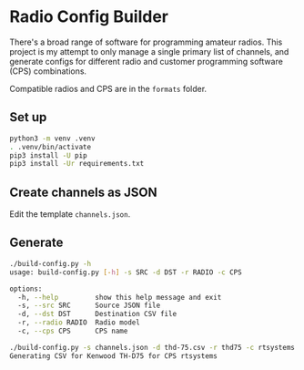 # Radio Config Builder

There's a broad range of software for programming amateur radios.  This project
is my attempt to only manage a single primary list of channels, and generate
configs for different radio and customer programming software (CPS)
combinations.

Compatible radios and CPS are in the `formats` folder.

## Set up

```bash
python3 -m venv .venv
. .venv/bin/activate
pip3 install -U pip
pip3 install -Ur requirements.txt
```

## Create channels as JSON

Edit the template `channels.json`.

## Generate

```bash
./build-config.py -h
usage: build-config.py [-h] -s SRC -d DST -r RADIO -c CPS

options:
  -h, --help         show this help message and exit
  -s, --src SRC      Source JSON file
  -d, --dst DST      Destination CSV file
  -r, --radio RADIO  Radio model
  -c, --cps CPS      CPS name

./build-config.py -s channels.json -d thd-75.csv -r thd75 -c rtsystems
Generating CSV for Kenwood TH-D75 for CPS rtsystems
```
